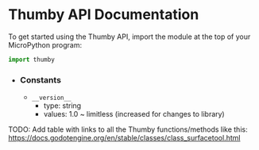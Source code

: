 # Thumby API Documentation

To get started using the Thumby API, import the module at the top of your MicroPython program:

```py
import thumby
```

* ### Constants
    * `__version__`
        * type: string
        * values: 1.0 ~ limitless (increased for changes to library)

TODO: Add table with links to all the Thumby functions/methods
like this: https://docs.godotengine.org/en/stable/classes/class_surfacetool.html


